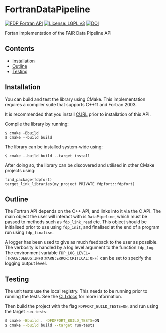 # FortranDataPipeline

[![FDP Fortran API](https://github.com/FAIRDataPipeline/FortranDataPipeline/actions/workflows/test.yml/badge.svg)](https://github.com/FAIRDataPipeline/cppDataPipeline/actions/workflows/test.yml)
[![License: LGPL v3](https://img.shields.io/badge/License-LGPL_v3-blue.svg)](https://www.gnu.org/licenses/lgpl-3.0)
[![DOI](https://zenodo.org/badge/DOI/10.5281/zenodo.8178773.svg)](https://doi.org/10.5281/zenodo.8178773)


Fortan implementation of the FAIR Data Pipeline API


## Contents
  - [Installation](#installation)
  - [Outline](#outline)
  - [Testing](#testing)

## Installation

You can build and test the library using CMake. This implementation requires a compiler
suite that supports C++11 and Fortran 2003.

It is recommended that you install [CURL](https://curl.se/libcurl/) prior to
installation of this API.

Compile the library by running:

```
$ cmake -Bbuild
$ cmake --build build
```

The library can be installed system-wide using:

```
$ cmake --build build --target install
```

After doing so, the library can be discovered and utilised in other CMake projects
using:

```
find_package(fdpfort)
target_link_libraries(my_project PRIVATE fdpfort::fdpfort)
```

## Outline

The Fortran API depends on the C++ API, and links into it via the C API. The main
object the user will interact with is `DataPipeline`, which must be passed to
methods such as `fdp_link_read` etc. This object should be initialised prior to use
using `fdp_init`, and finalised at the end of a program run using `fdp_finalise`.

A logger has been used to give as much feedback to the user as possible. The verbosity
is handled by a log level argument to the function `fdp_log`. The environment variable
`FDP_LOG_LEVEL=[TRACE:DEBUG:INFO:WARN:ERROR:CRITICAL:OFF]` can be set to specify the
logging output level.

## Testing

The unit tests use the local registry. This needs to be running prior to running the
tests. See the [CLI docs](https://github.com/FAIRDataPipeline/FAIR-CLI#registry) for
more information.

Then build the project with the flag `FDPFORT_BUILD_TESTS=ON`, and run using the
target `run-tests`:

```bash
$ cmake -Bbuild . -DFDPFORT_BUILD_TESTS=ON
$ cmake --build build --target run-tests
```
